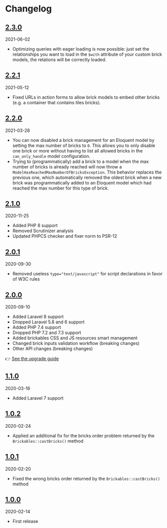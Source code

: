 # Changelog

## [2.3.0](https://github.com/Okipa/laravel-brickables/compare/2.2.1...2.3.0)

2021-06-02

* Optimizing queries with eager loading is now possible: just set the relationships you want to load in the `$with` attribute of your custom brick models, the relations will be correctly loaded.

## [2.2.1](https://github.com/Okipa/laravel-brickables/compare/2.2.0...2.2.1)

2021-05-12

* Fixed URLs in action forms to allow brick models to embed other bricks (e.g. a container that contains tiles bricks).

## [2.2.0](https://github.com/Okipa/laravel-brickables/compare/2.1.0...2.2.0)

2021-03-28

* You can now disabled a brick management for an Eloquent model by setting the max number of bricks to `0`. This allows you to only disable one brick or more without having to list all allowed bricks in the `can_only_handle` model configuration.
* Trying to (programmatically) add a brick to a model when the max number of bricks is already reached will now throw a `ModelHasReachedMaxNumberOfBricksException`. This behavior replaces the previous one, which automatically removed the oldest brick when a new brick was programmatically added to an Eloquent model which had reached the max number for this type of brick.

## [2.1.0](https://github.com/Okipa/laravel-brickables/compare/2.0.1...2.1.0)

2020-11-25

* Added PHP 8 support
* Removed Scrutinizer analysis
* Updated PHPCS checker and fixer norm to PSR-12

## [2.0.1](https://github.com/Okipa/laravel-brickables/compare/2.0.0...2.0.1)

2020-09-30

* Removed useless `type="text/javascript"` for script declarations in favor of W3C rules

## [2.0.0](https://github.com/Okipa/laravel-brickables/compare/1.1.0...2.0.0)

2020-09-10

* Added Laravel 8 support
* Dropped Laravel 5.8 and 6 support
* Added PHP 7.4 support
* Dropped PHP 7.2 and 7.3 support
* Added brickables CSS and JS resources smart management
* Changed brick inputs validation workflow (breaking changes)
* Other API changes (breaking changes)

:point_right: [See the upgrade guide](/docs/upgrade-guides/from-v1-to-v2.md)

## [1.1.0](https://github.com/Okipa/laravel-brickables/compare/1.0.2...1.1.0)

2020-03-16

* Added Laravel 7 support

## [1.0.2](https://github.com/Okipa/laravel-brickables/compare/1.0.1...1.0.2)

2020-02-24

* Applied an additional fix for the bricks order problem returned by the `Brickables::castBricks()` method

## [1.0.1](https://github.com/Okipa/laravel-brickables/compare/1.0.0...1.0.1)

2020-02-20

* Fixed the wrong bricks order returned by the `Brickables::castBricks()` method

## [1.0.0](https://github.com/Okipa/laravel-brickables/compare/1.0.0...1.0.0)

2020-02-14

* First release
